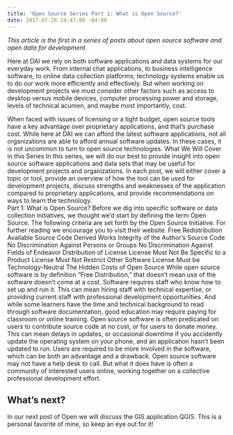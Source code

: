 ```yaml
---
title: 'Open Source Series Part 1: What is Open Source?'
date: 2017-07-26 19:47:00 -04:00
---
```


 
*This article is the first in a series of posts about open source software and open data for development.*
 
Here at DAI we rely on both software applications and data systems for our everyday work. From internal chat applications, to business intelligence software, to online data collection platforms; technology systems enable us to do our work more efficiently and effectively.  But when working on development projects we must consider other factors such as access to desktop versus mobile devices, computer processing power and storage, levels of technical acumen, and maybe most importantly, cost.  

When faced with issues of licensing or a tight budget, open source tools have a key advantage over proprietary applications, and that’s purchase cost. While here at DAI we can afford the latest software applications, not all organizations are able to afford annual software updates. In these cases, it is not uncommon to turn to open source technologies. 
What We Will Cover in this Series 
In this series, we will do our best to provide insight into open source software applications and data sets that may be useful for development projects and organizations. In each post, we will either cover a topic or tool, provide an overview of how the tool can be used for development projects, discuss strengths and weaknesses of the application compared to proprietary applications, and provide recommendations on ways to learn the technology.  
Part 1: What is Open Source? 
Before we dig into specific software or data collection initiatives, we thought we’d start by defining the term Open Source. The following criteria are set forth by the Open Source Initiative. For further reading we encourage you to visit their website. 
Free Redistribution 
Available Source Code 
Derived Works 
Integrity of the Author’s Source Code 
No Discrimination Against Persons or Groups 
No Discrimination Against Fields of Endeavor 
Distribution of License 
License Must Not Be Specific to a Product 
License Must Not Restrict Other Software 
License Must be Technology-Neutral 
The Hidden Costs of Open Source 
While open source software is by definition “Free Distribution,” that doesn’t mean use of the software doesn’t come at a cost. Software requires staff who know how to set up and run it. This can mean hiring staff with technical expertise, or providing current staff with professional development opportunities. And while some learners have the time and technical background to read through software documentation, good education may require paying for classroom or online training. 
Open source software is often predicated on users to contribute source code at no cost, or for users to donate money. This can mean delays in updates, or occasional downtime if you accidently update the operating system on your phone, and an application hasn’t been updated to run.  Users are required to be more involved in the software, which can be both an advantage and a drawback. 
Open source software may not have a help desk to call. But what it does have is often a community of interested users online, working together on a collective professional development effort.  

## What’s next? 
In our next post of Open we will discuss the GIS application QGIS. This is a personal favorite of mine, so keep an eye out for it! 